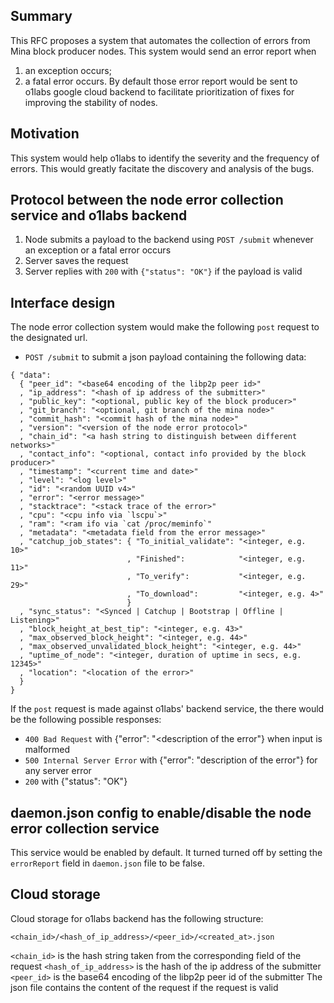 ## Summary

[summary]: #summary

This RFC proposes a system that automates the collection of errors from Mina block producer nodes. This system would send an error report when
1. an exception occurs;
2. a fatal error occurs.
By default those error report would be sent to o1labs google cloud backend to facilitate prioritization of fixes for improving the stability of nodes.

## Motivation

[motivation]: #motivation

This system would help o1labs to identify the severity and the frequency of errors. This would greatly facitate the discovery and analysis of the bugs.

## Protocol between the node error collection service and o1labs backend

[protocol]: #protocol

1. Node submits a payload to the backend using `POST /submit` whenever an exception or a fatal error occurs
2. Server saves the request
3. Server replies with `200` with `{"status": "OK"}` if the payload is valid

## Interface design

[interface-design]: #interface-design

The node error collection system would make the following `post` request to the designated url.

* `POST /submit` to submit a json payload containing the following data:

```
{ "data":
  { "peer_id": "<base64 encoding of the libp2p peer id>"
  , "ip_address": "<hash of ip address of the submitter>"
  , "public_key": "<optional, public key of the block producer>"
  , "git_branch": "<optional, git branch of the mina node>"
  , "commit_hash": "<commit hash of the mina node>"
  , "version": "<version of the node error protocol>"
  , "chain_id": "<a hash string to distinguish between different networks>"
  , "contact_info": "<optional, contact info provided by the block producer>"
  , "timestamp": "<current time and date>"
  , "level": "<log level>"
  , "id": "<random UUID v4>"
  , "error": "<error message>"
  , "stacktrace": "<stack trace of the error>"
  , "cpu": "<cpu info via `lscpu`>"
  , "ram": "<ram ifo via `cat /proc/meminfo`"
  , "metadata": "<metadata field from the error message>"
  , "catchup_job_states": { "To_initial_validate": "<integer, e.g. 10>"
                          , "Finished":            "<integer, e.g. 11>"
                          , "To_verify":           "<integer, e.g. 29>"
                          , "To_download":         "<integer, e.g. 4>"
                          }
  , "sync_status": "<Synced | Catchup | Bootstrap | Offline | Listening>"
  , "block_height_at_best_tip": "<integer, e.g. 43>"
  , "max_observed_block_height": "<integer, e.g. 44>"
  , "max_observed_unvalidated_block_height": "<integer, e.g. 44>"
  , "uptime_of_node": "<integer, duration of uptime in secs, e.g. 12345>"
  , "location": "<location of the error>"
  }
}
```

If the `post` request is made against o1labs' backend service, the there would be the following possible responses:
* `400 Bad Request` with {"error": "<description of the error"} when input is malformed
* `500 Internal Server Error` with {"error": "description of the error"} for any server error
* `200` with {"status": "OK"}

## daemon.json config to enable/disable the node error collection service

[daemon.json]: #daemon
This service would be enabled by default. It turned turned off by setting the `errorReport` field in `daemon.json` file to be false.

## Cloud storage

[cloud-storage]: #cloud-storage

Cloud storage for o1labs backend has the following structure:

`<chain_id>/<hash_of_ip_address>/<peer_id>/<created_at>.json`

`<chain_id>` is the hash string taken from the corresponding field of the request
`<hash_of_ip_address>` is the hash of the ip address of the submitter
`<peer_id>` is the base64 encoding of the libp2p peer id of the submitter
The json file contains the content of the request if the request is valid
